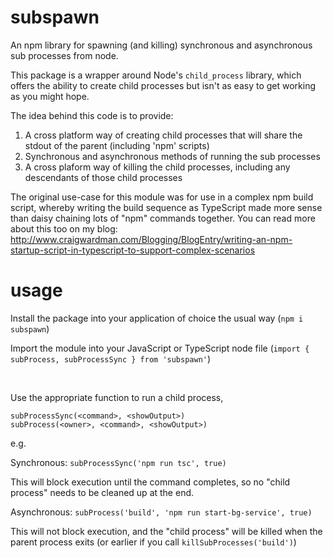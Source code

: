 # subspawn
An npm library for spawning (and killing) synchronous and asynchronous sub processes from node.

This package is a wrapper around Node's `child_process` library, which offers the ability to create child processes but isn't as easy
to get working as you might hope. 

The idea behind this code is to provide:

1) A cross platform way of creating child processes that will share the stdout of the parent (including 'npm' scripts)
2) Synchronous and asynchronous methods of running the sub processes
3) A cross plaform way of killing the child processes, including any descendants of those child processes

The original use-case for this module was for use in a complex npm build script, whereby writing the build sequence as TypeScript made
more sense than daisy chaining lots of "npm" commands together. You can read more about this too on my blog: http://www.craigwardman.com/Blogging/BlogEntry/writing-an-npm-startup-script-in-typescript-to-support-complex-scenarios

# usage
Install the package into your application of choice the usual way (`npm i subspawn`)

Import the module into your JavaScript or TypeScript node file (`import { subProcess, subProcessSync } from 'subspawn'`)

&nbsp;

Use the appropriate function to run a child process, 
```
subProcessSync(<command>, <showOutput>)
subProcess(<owner>, <command>, <showOutput>)
```

e.g.

Synchronous:
`subProcessSync('npm run tsc', true)`

This will block execution until the command completes, so no "child process" needs to be cleaned up at the end.

Asynchronous:
`subProcess('build', 'npm run start-bg-service', true)`

This will not block execution, and the "child process" will be killed when the parent process exits (or earlier if you call `killSubProcesses('build')`)
